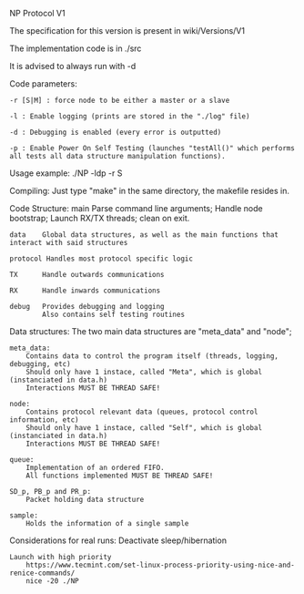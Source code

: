 NP Protocol V1

The specification for this version is present in wiki/Versions/V1

The implementation code is in ./src

It is advised to always run with -d

Code parameters:

    -r [S|M] : force node to be either a master or a slave

    -l : Enable logging (prints are stored in the "./log" file)

    -d : Debugging is enabled (every error is outputted)

    -p : Enable Power On Self Testing (launches "testAll()" which performs all tests all data structure manipulation functions).

Usage example:
    ./NP -ldp -r S

Compiling:
	Just type "make" in the same directory, the makefile resides in.

Code Structure:
	main	Parse command line arguments;
			Handle node bootstrap;
			Launch RX/TX threads;
			clean on exit.

	data	Global data structures, as well as the main functions that interact with said structures

	protocol Handles most protocol specific logic

	TX		Handle outwards communications

	RX		Handle inwards communications

	debug	Provides debugging and logging
			Also contains self testing routines

Data structures:
	The two main data structures are "meta_data" and "node";

	meta_data:
		Contains data to control the program itself (threads, logging, debugging, etc)
		Should only have 1 instace, called "Meta", which is global (instanciated in data.h)
		Interactions MUST BE THREAD SAFE!

	node:
		Contains protocol relevant data (queues, protocol control information, etc)
		Should only have 1 instace, called "Self", which is global (instanciated in data.h)
		Interactions MUST BE THREAD SAFE!
	
	queue:
		Implementation of an ordered FIFO.
		All functions implemented MUST BE THREAD SAFE!

	SD_p, PB_p and PR_p:
		Packet holding data structure

	sample:
		Holds the information of a single sample
	

Considerations for real runs:
    Deactivate sleep/hibernation
    
    Launch with high priority
        https://www.tecmint.com/set-linux-process-priority-using-nice-and-renice-commands/
        nice -20 ./NP





